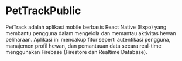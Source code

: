 # PetTrackPublic
PetTrack adalah aplikasi mobile berbasis React Native (Expo) yang membantu pengguna dalam mengelola dan memantau aktivitas hewan peliharaan. Aplikasi ini mencakup fitur seperti autentikasi pengguna, manajemen profil hewan, dan pemantauan data secara real-time menggunakan Firebase (Firestore dan Realtime Database).
